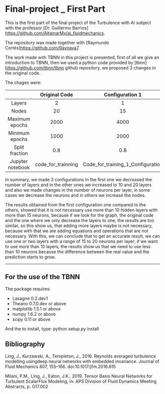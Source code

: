 # Final-project _ First Part 
This is the first part of the final project of the Turbulence with AI subject with the professor [Dr. Guillermo Barrios] https://github.com/AltamarMx/ai_fluidmechanics.

The repository was made together with [Raymundo Cortés]https://github.com/Raynava7. 

The work made with TBNN in this project is presented, first of all we give an introduction to TBNN, then we used a python code provided by [tbnn] https://github.com/tbnn/tbnn github repository, we proposed 3 changes in the original code. 

The chages were: 

|                   |    Original Code   |          Configuration 1          |          Configuration 2          |          Configuration 3          |
|:-----------------:|:------------------:|:---------------------------------:|:---------------------------------:|:---------------------------------:|
|       Layers      |          2         |                 1                 |                 10                |                 20                |
|       Nodes       |         20         |                 15                |                 20                |                 10                |
|  Maximum  epochs  |        2000        |                4000               |                5000               |                4000               |
|  Minimum  epochs  |        1000        |                2000               |                2000               |                1000               |
|  Split  fraction  |         0.8        |                0.8                |                0.9                |                0.7                |
| Jupyter  notebook | code_for_trainning | Code_for_training_1_Configuration | Code_for_training_2_Configuration | Code_for_training_3_Configuration |

In summary, we made 3 configurations in the first one we decreased the number of layers and in the other ones we increased to 10 and 20 layers and also we made changes in the number of neurons per layer, in some cases we decrease the neurons and in others we increase the nodes. 

The results obtained from the first configuration one compared to the others, showed that it is not necessary use more than 10 hidden layers with more than 15 neurons, because if we look for the graph, the original code and the one where we only decrease the layers to one, the results are too similar, so this show us, that adding more layers maybe is not necessary, because with that we are adding equations and operations that are not necessary. With this, we can conclude that to get an accurate result, we can use one or two layers with a range of 15 to 20 neurons per layer; if we want to use more than 10 layers, the results show us that we need to use less than 10 neurons because the difference between the real value and the prediction starts to grow.

---------------------------------------
## For the use of the TBNN
The package requires:
- Lasagne 0.2.dev1
- Theano 0.7.0.dev or above
- matplotlib 1.5.1 or above
- numpy 1.6.2 or above
- scipy 0.11 or above

And the to install, type: python setup.py install

## Bibliography

Ling,  J.,  Kurzawski,  A.,  Templeton,  J.,  2016.   Reynolds  averaged  turbulence  modelling  usingdeep  neural  networks  with  embedded  invariance.   Journal  of  Fluid  Mechanics  807,  155–166. doi:10.1017/jfm.2016.615

Milani,  P.M.,  Ling,  J.,  Eaton,  J.K.,  2019.   Tensor  Basis  Neural  Networks  for  Turbulent  ScalarFlux Modeling, in:  APS Division of Fluid Dynamics Meeting Abstracts, p. G17.002
